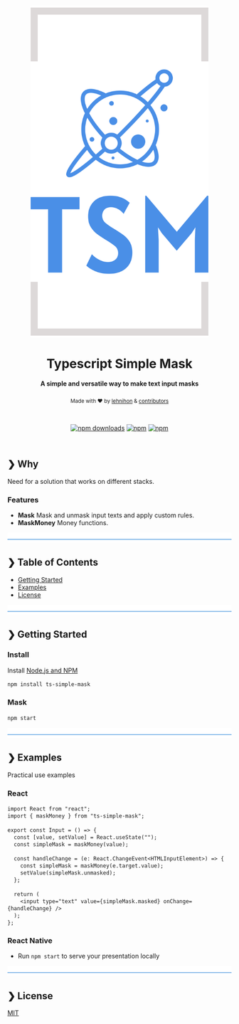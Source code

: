 <p align="center">
  <img src="./logo.png" alt="tssimplemask" width="400" />
</p>

<h1 align="center">Typescript Simple Mask</h1>

<p align="center">
  <b>A simple and versatile way to make text input masks</b></br>
</br>
  <sub>Made with ❤️ by <a href="https://github.com/lehnihon">lehnihon</a> & <a href="https://github.com/lehnihon/ts-simple-mask/graphs/contributors">contributors</a></sub>
</p>

<br />

<div align="center">

[![npm downloads](https://img.shields.io/npm/dm/ts-simple-mask.svg?style=for-the-badge)](https://www.npmjs.com/package/ts-simple-mask)
[![npm](https://img.shields.io/npm/dt/ts-simple-mask.svg?style=for-the-badge)](https://www.npmjs.com/package/ts-simple-mask)
[![npm](https://img.shields.io/npm/l/ts-simple-mask?style=for-the-badge)](https://github.com/lehnihon/ts-simple-mask/blob/main/LICENSE)

</div>

<br />

## ❯ Why

Need for a solution that works on different stacks.

### Features

- **Mask** Mask and unmask input texts and apply custom rules.
- **MaskMoney** Money functions.

![divider](./divider.png)

## ❯ Table of Contents

- [Getting Started](#-getting-started)
- [Examples](#-examples)
- [License](#-license)

![divider](./divider.png)

## ❯ Getting Started

### Install

Install [Node.js and NPM](https://nodejs.org/en/download/)

```bash
npm install ts-simple-mask
```

### Mask

```bash
npm start
```

![divider](./divider.png)

## ❯ Examples

Practical use examples

### React

```tsx
import React from "react";
import { maskMoney } from "ts-simple-mask";

export const Input = () => {
  const [value, setValue] = React.useState("");
  const simpleMask = maskMoney(value);

  const handleChange = (e: React.ChangeEvent<HTMLInputElement>) => {
    const simpleMask = maskMoney(e.target.value);
    setValue(simpleMask.unmasked);
  };

  return (
    <input type="text" value={simpleMask.masked} onChange={handleChange} />
  );
};
```

### React Native

- Run `npm start` to serve your presentation locally

![divider](./divider.png)

## ❯ License

[MIT](/LICENSE)
